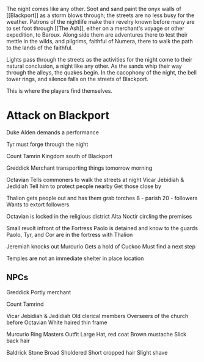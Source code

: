 
The night comes like any other. Soot and sand paint the onyx walls of [[Blackport]] as a storm blows through; the streets are no less busy for the weather. Patrons of the nightlife make their revelry known before many are to set foot through [[The Ash]], either on a merchant's voyage or other expedition, to Baroux. Along side them are adventures there to test their mettle in the wilds, and pilgrims, faithful of Numera, there to walk the path to the lands of the faithful.

Lights pass through the streets as the activities for the night come to their natural conclusion, a night like any other. As the sands whip their way through the alleys, the quakes begin. In the cacophony of the night, the bell tower rings, and silence falls on the streets of Blackport.

This is where the players find themselves.
# Attack on Blackport

Duke Alden demands a performance

Tyr must forge through the night

Count Tamrin
Kingdom south of Blackport

Greddick
Merchant transporting things tomorrow morning

Octavian Tells commoners to walk the streets at night 
Vicar Jebidiah & Jedidiah
Tell him to protect people nearby
Get those close by

Thalion gets people out and has them grab torches
8 - parish
20 - followers
Wants to extort followers

Octavian is locked in the religious district
Alta Noctir circling the premises


Small revolt infront of the Fortress
Paolo is detained and know to the guards
Paolo, Tyr, and Cor are in the fortress with Thalion

Jeremiah knocks out Murcurio
Gets a hold of Cuckoo
Must find a next step


Temples are not an immediate shelter in place location

## NPCs
Greddick
Portly merchant

Count Tamrind


Vicar Jebidiah & Jedidiah
Old clerical members
Overseers of the church before Octavian
White haired thin frame


Murcurio
Ring Masters Outfit
Large Hat, red coat
Brown mustache
Slick back hair

Baldrick Stone
Broad Sholdered
Short cropped hair
Slight shave
